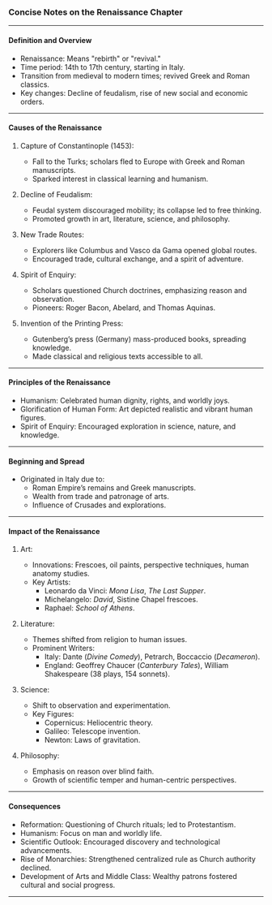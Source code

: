 ### Concise Notes on the Renaissance Chapter

---

#### Definition and Overview
- Renaissance: Means "rebirth" or "revival."
- Time period: 14th to 17th century, starting in Italy.
- Transition from medieval to modern times; revived Greek and Roman classics.
- Key changes: Decline of feudalism, rise of new social and economic orders.

---

#### Causes of the Renaissance
1. Capture of Constantinople (1453):
   - Fall to the Turks; scholars fled to Europe with Greek and Roman manuscripts.
   - Sparked interest in classical learning and humanism.

2. Decline of Feudalism:
   - Feudal system discouraged mobility; its collapse led to free thinking.
   - Promoted growth in art, literature, science, and philosophy.

3. New Trade Routes:
   - Explorers like Columbus and Vasco da Gama opened global routes.
   - Encouraged trade, cultural exchange, and a spirit of adventure.

4. Spirit of Enquiry:
   - Scholars questioned Church doctrines, emphasizing reason and observation.
   - Pioneers: Roger Bacon, Abelard, and Thomas Aquinas.

5. Invention of the Printing Press:
   - Gutenberg’s press (Germany) mass-produced books, spreading knowledge.
   - Made classical and religious texts accessible to all.

---

#### Principles of the Renaissance
- Humanism: Celebrated human dignity, rights, and worldly joys.
- Glorification of Human Form: Art depicted realistic and vibrant human figures.
- Spirit of Enquiry: Encouraged exploration in science, nature, and knowledge.

---

#### Beginning and Spread
- Originated in Italy due to:
  - Roman Empire’s remains and Greek manuscripts.
  - Wealth from trade and patronage of arts.
  - Influence of Crusades and explorations.

---

#### Impact of the Renaissance
1. Art:
   - Innovations: Frescoes, oil paints, perspective techniques, human anatomy studies.
   - Key Artists:
     - Leonardo da Vinci: *Mona Lisa*, *The Last Supper*.
     - Michelangelo: *David*, Sistine Chapel frescoes.
     - Raphael: *School of Athens*.

2. Literature:
   - Themes shifted from religion to human issues.
   - Prominent Writers:
     - Italy: Dante (*Divine Comedy*), Petrarch, Boccaccio (*Decameron*).
     - England: Geoffrey Chaucer (*Canterbury Tales*), William Shakespeare (38 plays, 154 sonnets).

3. Science:
   - Shift to observation and experimentation.
   - Key Figures:
     - Copernicus: Heliocentric theory.
     - Galileo: Telescope invention.
     - Newton: Laws of gravitation.

4. Philosophy:
   - Emphasis on reason over blind faith.
   - Growth of scientific temper and human-centric perspectives.

---

#### Consequences
- Reformation: Questioning of Church rituals; led to Protestantism.
- Humanism: Focus on man and worldly life.
- Scientific Outlook: Encouraged discovery and technological advancements.
- Rise of Monarchies: Strengthened centralized rule as Church authority declined.
- Development of Arts and Middle Class: Wealthy patrons fostered cultural and social progress.

---

